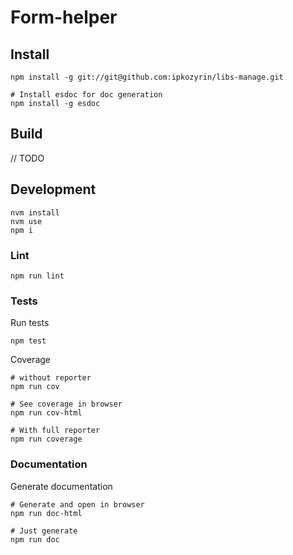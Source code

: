 # Form-helper

## Install

    npm install -g git://git@github.com:ipkozyrin/libs-manage.git
    
    # Install esdoc for doc generation
    npm install -g esdoc

## Build

// TODO


## Development

    nvm install
    nvm use
    npm i

### Lint

    npm run lint


### Tests

Run tests

    npm test

Coverage

    # without reporter
    npm run cov
    
    # See coverage in browser
    npm run cov-html

    # With full reporter
    npm run coverage
    

### Documentation

Generate documentation

    # Generate and open in browser
    npm run doc-html
    
    # Just generate
    npm run doc
